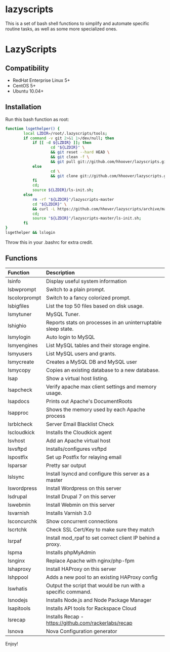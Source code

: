 # lazyscripts
This is a set of bash shell functions to simplify and automate specific routine tasks, as well as some more specialized ones.
# LazyScripts



## Compatibility
* RedHat Enterprise Linux 5+
* CentOS 5+
* Ubuntu 10.04+

## Installation
Run this bash function as root:

```bash
function lsgethelper() {
        local LZDIR=/root/.lazyscripts/tools;
        if command -v git 2>&1 1>/dev/null; then
            if [[ -d ${LZDIR} ]]; then
                    cd "${LZDIR}" \
                    && git reset --hard HEAD \
                    && git clean -f	\
                    && git pull git://github.com/hhoover/lazyscripts.git master; \
            else
                    cd \
                    && git clone git://github.com/hhoover/lazyscripts.git "${LZDIR}";
            fi
            cd;
            source ${LZDIR}/ls-init.sh;
        else
            rm -rf "${LZDIR}"/lazyscripts-master
            cd "${LZDIR}" \
            && curl -L https://github.com/hhover/lazyscripts/archive/master.tar.gz | tar xvz
            cd;
            source "${LZDIR}"/lazyscripts-master/ls-init.sh;
        fi
}
lsgethelper && lslogin
```
Throw this in your .bashrc for extra credit.
## Functions
| **Function** | **Description** |
|:-------------|:----------------|
|lsinfo|Display useful system information|
|lsbwprompt|Switch to a plain prompt.|
|lscolorprompt|Switch to a fancy colorized prompt.|
|lsbigfiles|List the top 50 files based on disk usage.|
|lsmytuner|MySQL Tuner.|
|lshighio|Reports stats on processes in an uninterruptable sleep state.|
|lsmylogin|Auto login to MySQL|
|lsmyengines|List MySQL tables and their storage engine.|
|lsmyusers|List MySQL users and grants.|
|lsmycreate|Creates a MySQL DB and MySQL user|
|lsmycopy|Copies an existing database to a new database.|
|lsap|Show a virtual host listing.|
|lsapcheck|Verify apache max client settings and memory usage.|
|lsapdocs|Prints out Apache's DocumentRoots|
|lsapproc|Shows the memory used by each Apache process|
|lsrblcheck|Server Email Blacklist Check|
|lscloudkick|Installs the Cloudkick agent|
|lsvhost|Add an Apache virtual host|
|lsvsftpd|Installs/configures vsftpd|
|lspostfix|Set up Postfix for relaying email|
|lsparsar|Pretty sar output|
|lslsync|Install lsyncd and configure this server as a master|
|lswordpress|Install Wordpress on this server|
|lsdrupal|Install Drupal 7 on this server|
|lswebmin|Install Webmin on this server|
|lsvarnish|Installs Varnish 3.0|
|lsconcurchk |Show concurrent connections|
|lscrtchk|Check SSL Cert/Key to make sure they match|
|lsrpaf|Install mod_rpaf to set correct client IP behind a proxy.|
|lspma|Installs phpMyAdmin|
|lsnginx|Replace Apache with nginx/php-fpm|
|lshaproxy|Install HAProxy on this server|
|lshppool|Adds a new pool to an existing HAProxy config|
|lswhatis|Output the script that would be run with a specific command.|
|lsnodejs|Installs Node.js and Node Package Manager|
|lsapitools|Installs API tools for Rackspace Cloud|
|lsrecap|Installs Recap - https://github.com/rackerlabs/recap|
|lsnova|Nova Configuration generator|

Enjoy!
